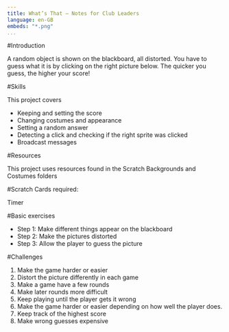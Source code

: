 ```yaml
---
title: What’s That — Notes for Club Leaders           
language: en-GB
embeds: "*.png"
...
```


#Introduction

A random object is shown on the blackboard, all distorted. You have to guess what it is by clicking on the right picture below. The quicker you guess, the higher your score!

#Skills

This project covers

* Keeping and setting the score
* Changing costumes and appearance
* Setting a random answer
* Detecting a click and checking if the right sprite was clicked 
* Broadcast messages

#Resources

This project uses resources found in the Scratch Backgrounds and Costumes folders

#Scratch Cards required:

Timer

#Basic exercises
* Step 1: Make different things appear on the blackboard 
* Step 2: Make the pictures distorted
* Step 3: Allow the player to guess the picture

#Challenges
1. Make the game harder or easier
2. Distort the picture differently in each game
3. Make a game have a few rounds
4. Make later rounds more difficult
5. Keep playing until the player gets it wrong
6. Make the game harder or easier depending on how well the player does. 
7. Keep track of the highest score
8. Make wrong guesses expensive
